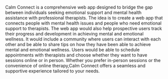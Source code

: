 Calm Connect is a comprehensive web app designed to bridge the gap between individuals seeking emotional support and mental health assistance with professional therapists. The idea is to create a web app that connects people with mental health issues and people who need emotional support to therapists. The web app would also help prospective users track their progress and development in achieving mental and emotional wellness.
It would include a community where users can interact with each other and be able to share tips on how they have been able to achieve mental and emotional wellness. Users would be able to schedule appointments with therapists and choose whether they want to have sessions online or in person. Whether you prefer in-person sessions or the convenience of online therapy,Calm Connect offers a seamless and supportive experience tailored to your needs.
